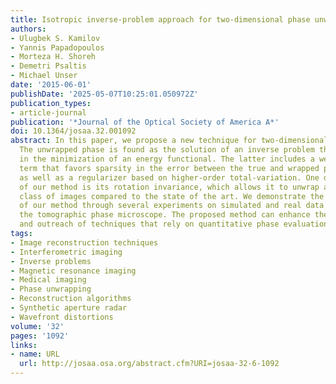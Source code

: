 ```yaml
---
title: Isotropic inverse-problem approach for two-dimensional phase unwrapping
authors:
- Ulugbek S. Kamilov
- Yannis Papadopoulos
- Morteza H. Shoreh
- Demetri Psaltis
- Michael Unser
date: '2015-06-01'
publishDate: '2025-05-07T10:25:01.050972Z'
publication_types:
- article-journal
publication: '*Journal of the Optical Society of America A*'
doi: 10.1364/josaa.32.001092
abstract: In this paper, we propose a new technique for two-dimensional phase unwrapping.
  The unwrapped phase is found as the solution of an inverse problem that consists
  in the minimization of an energy functional. The latter includes a weighted data-fidelity
  term that favors sparsity in the error between the true and wrapped phase differences,
  as well as a regularizer based on higher-order total-variation. One desirable feature
  of our method is its rotation invariance, which allows it to unwrap a much larger
  class of images compared to the state of the art. We demonstrate the effectiveness
  of our method through several experiments on simulated and real data obtained through
  the tomographic phase microscope. The proposed method can enhance the applicability
  and outreach of techniques that rely on quantitative phase evaluation.
tags:
- Image reconstruction techniques
- Interferometric imaging
- Inverse problems
- Magnetic resonance imaging
- Medical imaging
- Phase unwrapping
- Reconstruction algorithms
- Synthetic aperture radar
- Wavefront distortions
volume: '32'
pages: '1092'
links:
- name: URL
  url: http://josaa.osa.org/abstract.cfm?URI=josaa-32-6-1092
---
```

